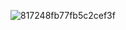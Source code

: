 ![817248fb77fb5c2cef3f](https://user-images.githubusercontent.com/65639270/209409520-59ab4c3a-564b-4872-82af-9e86adc598a5.jpg)
